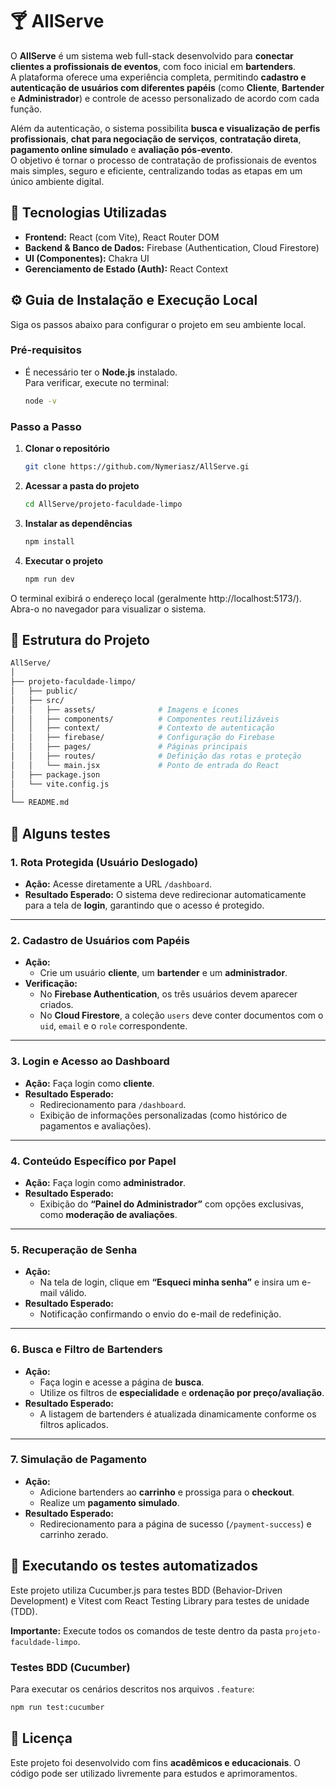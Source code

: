 # 🍸 AllServe

O **AllServe** é um sistema web full-stack desenvolvido para **conectar clientes a profissionais de eventos**, com foco inicial em **bartenders**.  
A plataforma oferece uma experiência completa, permitindo **cadastro e autenticação de usuários com diferentes papéis** (como **Cliente**, **Bartender** e **Administrador**) e controle de acesso personalizado de acordo com cada função.  

Além da autenticação, o sistema possibilita **busca e visualização de perfis profissionais**, **chat para negociação de serviços**, **contratação direta**, **pagamento online simulado** e **avaliação pós-evento**.  
O objetivo é tornar o processo de contratação de profissionais de eventos mais simples, seguro e eficiente, centralizando todas as etapas em um único ambiente digital.


## 🚀 Tecnologias Utilizadas

- **Frontend:** React (com Vite), React Router DOM  
- **Backend & Banco de Dados:** Firebase (Authentication, Cloud Firestore)  
- **UI (Componentes):** Chakra UI  
- **Gerenciamento de Estado (Auth):** React Context  


## ⚙️ Guia de Instalação e Execução Local

Siga os passos abaixo para configurar o projeto em seu ambiente local.

### **Pré-requisitos**

- É necessário ter o **Node.js** instalado.  
  Para verificar, execute no terminal:
  ```bash
  node -v

### **Passo a Passo**

1. **Clonar o repositório**
   ```bash
   git clone https://github.com/Nymeriasz/AllServe.gi

2. **Acessar a pasta do projeto**
   ```bash
   cd AllServe/projeto-faculdade-limpo

3. **Instalar as dependências**
   ```bash
   npm install

4. **Executar o projeto**
   ```bash
   npm run dev

O terminal exibirá o endereço local (geralmente http://localhost:5173/).
Abra-o no navegador para visualizar o sistema.

## 📂 Estrutura do Projeto
```bash
AllServe/
│
├── projeto-faculdade-limpo/
│   ├── public/
│   ├── src/
│   │   ├── assets/              # Imagens e ícones
│   │   ├── components/          # Componentes reutilizáveis
│   │   ├── context/             # Contexto de autenticação
│   │   ├── firebase/            # Configuração do Firebase
│   │   ├── pages/               # Páginas principais
│   │   ├── routes/              # Definição das rotas e proteção
│   │   └── main.jsx             # Ponto de entrada do React
│   ├── package.json
│   └── vite.config.js
│
└── README.md
``` 

## 🧪 Alguns testes 

### **1. Rota Protegida (Usuário Deslogado)**
- **Ação:** Acesse diretamente a URL `/dashboard`.  
- **Resultado Esperado:** O sistema deve redirecionar automaticamente para a tela de **login**, garantindo que o acesso é protegido.

---

### **2. Cadastro de Usuários com Papéis**
- **Ação:**  
  - Crie um usuário **cliente**, um **bartender** e um **administrador**.  
- **Verificação:**  
  - No **Firebase Authentication**, os três usuários devem aparecer criados.  
  - No **Cloud Firestore**, a coleção `users` deve conter documentos com o `uid`, `email` e o `role` correspondente.

---

### **3. Login e Acesso ao Dashboard**
- **Ação:** Faça login como **cliente**.  
- **Resultado Esperado:**  
  - Redirecionamento para `/dashboard`.  
  - Exibição de informações personalizadas (como histórico de pagamentos e avaliações).

---

### **4. Conteúdo Específico por Papel**
- **Ação:** Faça login como **administrador**.  
- **Resultado Esperado:**  
  - Exibição do **“Painel do Administrador”** com opções exclusivas, como **moderação de avaliações**.

---

### **5. Recuperação de Senha**
- **Ação:**  
  - Na tela de login, clique em **“Esqueci minha senha”** e insira um e-mail válido.  
- **Resultado Esperado:**  
  - Notificação confirmando o envio do e-mail de redefinição.

---

### **6. Busca e Filtro de Bartenders**
- **Ação:**  
  - Faça login e acesse a página de **busca**.  
  - Utilize os filtros de **especialidade** e **ordenação por preço/avaliação**.  
- **Resultado Esperado:**  
  - A listagem de bartenders é atualizada dinamicamente conforme os filtros aplicados.

---

### **7. Simulação de Pagamento**
- **Ação:**  
  - Adicione bartenders ao **carrinho** e prossiga para o **checkout**.  
  - Realize um **pagamento simulado**.  
- **Resultado Esperado:**  
  - Redirecionamento para a página de sucesso (`/payment-success`) e carrinho zerado.


## 🧪 Executando os testes automatizados

Este projeto utiliza Cucumber.js para testes BDD (Behavior-Driven Development) e Vitest com React Testing Library para testes de unidade (TDD).

**Importante:** Execute todos os comandos de teste dentro da pasta `projeto-faculdade-limpo`.

### **Testes BDD (Cucumber)**
Para executar os cenários descritos nos arquivos `.feature`:
```bash
npm run test:cucumber
```

## 📜 Licença

Este projeto foi desenvolvido com fins **acadêmicos e educacionais**.
O código pode ser utilizado livremente para estudos e aprimoramentos.
